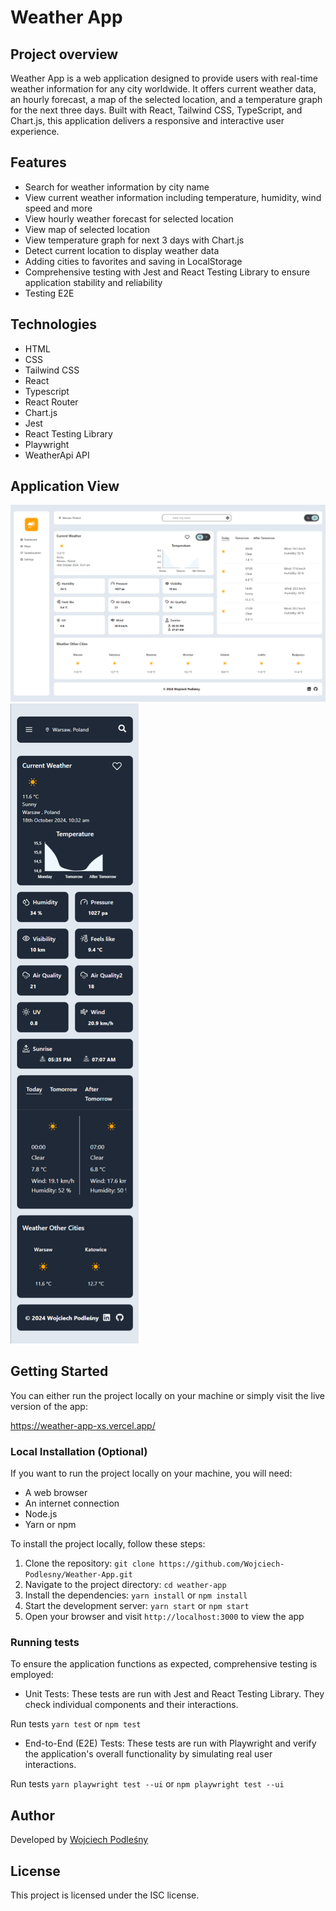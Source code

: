 # Weather App

## Project overview

Weather App is a web application designed to provide users with real-time weather information for any city worldwide. It offers current weather data, an hourly forecast, a map of the selected location, and a temperature graph for the next three days. Built with React, Tailwind CSS, TypeScript, and Chart.js, this application delivers a responsive and interactive user experience.

## Features

- Search for weather information by city name
- View current weather information including temperature, humidity, wind speed and more
- View hourly weather forecast for selected location
- View map of selected location
- View temperature graph for next 3 days with Chart.js
- Detect current location to display weather data
- Adding cities to favorites and saving in LocalStorage
- Comprehensive testing with Jest and React Testing Library to ensure application stability and reliability
- Testing E2E

## Technologies

- HTML
- CSS
- Tailwind CSS
- React
- Typescript
- React Router
- Chart.js
- Jest
- React Testing Library
- Playwright
- WeatherApi API

## Application View

<img src="./src/assets/Desktop_Preview.png" alt="Desktop">

<img src="./src/assets/Mobile_Preview.png" alt="Mobile">

## Getting Started

You can either run the project locally on your machine or simply visit the live version of the app:

https://weather-app-xs.vercel.app/

### Local Installation (Optional)

If you want to run the project locally on your machine, you will need:

- A web browser
- An internet connection
- Node.js
- Yarn or npm

To install the project locally, follow these steps:

1. Clone the repository: `git clone https://github.com/Wojciech-Podlesny/Weather-App.git`
2. Navigate to the project directory: `cd weather-app`
3. Install the dependencies: `yarn install` or `npm install`
4. Start the development server: `yarn start` or `npm start`
5. Open your browser and visit `http://localhost:3000` to view the app

### Running tests 

To ensure the application functions as expected, comprehensive testing is employed:

- Unit Tests: These tests are run with Jest and React Testing Library. They check individual components and their interactions.

Run tests `yarn test` or `npm test`

- End-to-End (E2E) Tests: These tests are run with Playwright and verify the application's overall functionality by simulating real user interactions.

Run tests `yarn playwright test --ui` or `npm playwright test --ui`


## Author

Developed by [Wojciech Podleśny](https://github.com/Wojciech-Podlesny)

## License

This project is licensed under the ISC license.
